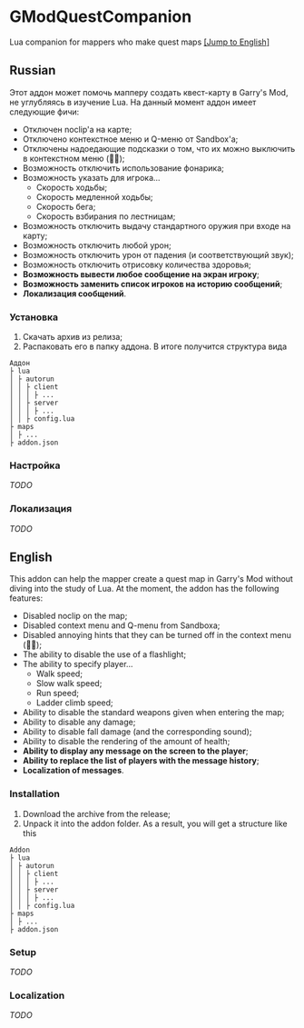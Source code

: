# GModQuestCompanion
Lua companion for mappers who make quest maps [[Jump to English]](#english)

## Russian

Этот аддон может помочь мапперу создать квест-карту в Garry's Mod, не углубляясь в изучение Lua. На данный момент аддон имеет следующие фичи:

- Отключен noclip'а на карте;
- Отключено контекстное меню и Q-меню от Sandbox'а;
- Отключены надоедающие подсказки о том, что их можно выключить в контекстном меню (🤦‍♂️);
- Возможность отключить использование фонарика;
- Возможность указать для игрока...
  - Скорость ходьбы;
  - Скорость медленной ходьбы;
  - Скорость бега;
  - Скорость взбирания по лестницам;
- Возможность отключить выдачу стандартного оружия при входе на карту;
- Возможность отключить любой урон;
- Возможность отключить урон от падения (и соответствующий звук);
- Возможность отключить отрисовку количества здоровья;
- **Возможность вывести любое сообщение на экран игроку**;
- **Возможность заменить список игроков на историю сообщений**;
- **Локализация сообщений**.

### Установка
1. Скачать архив из релиза;
2. Распаковать его в папку аддона.
В итоге получится структура вида
```
Аддон
├ lua
│ ├ autorun
│ │ ├ client
│ │ │ ├ ...
│ │ ├ server
│ │ │ ├ ...
│ │ ├ config.lua
├ maps
│ ├ ...
├ addon.json
```

### Настройка
*TODO*

### Локализация
*TODO*

## English

This addon can help the mapper create a quest map in Garry's Mod without diving into the study of Lua. At the moment, the addon has the following features:

- Disabled noclip on the map;
- Disabled context menu and Q-menu from Sandboxa;
- Disabled annoying hints that they can be turned off in the context menu (🤦‍♂️);
- The ability to disable the use of a flashlight;
- The ability to specify player...
  - Walk speed;
  - Slow walk speed;
  - Run speed;
  - Ladder climb speed;
- Ability to disable the standard weapons given when entering the map;
- Ability to disable any damage;
- Ability to disable fall damage (and the corresponding sound);
- Ability to disable the rendering of the amount of health;
- **Ability to display any message on the screen to the player**;
- **Ability to replace the list of players with the message history**;
- **Localization of messages**.

### Installation
1. Download the archive from the release;
2. Unpack it into the addon folder.
As a result, you will get a structure like this
```
Addon
├ lua
│ ├ autorun
│ │ ├ client
│ │ │ ├ ...
│ │ ├ server
│ │ │ ├ ...
│ │ ├ config.lua
├ maps
│ ├ ...
├ addon.json
```

### Setup
*TODO*

### Localization
*TODO*
